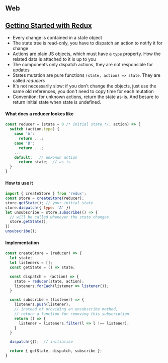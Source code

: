 ## Web

## [Getting Started with Redux](https://egghead.io/series/getting-started-with-redux)

* Every change is contained in a state object
* The state tree is read-only, you have to dispatch an action to notify it for change
* Actions are plain JS objects, which must have a `type` property. How the related data is attached to it is up to you
* The components only dispatch actions, they are not responsible for updates
* States mutation are pure functions `(state, action) => state`. They are called *reducers*
* It's not necessarily slow: if you don't change the objects, just use the same old references, you don't need to copy time for each mutation
* Convention: for unknown actions, return the state as-is. And besure to return initial state when state is undefined.


#### What does a reducer lookes like

```javascript
const reducer = (state = 0 /* initial state */, action) => {
  switch (action.type) {
    case 'A':
      return ...;
    case 'B':
      return ...;
    ...
    default:   // unkonwn action
      return state;  // as-is
  }
}
```

#### How to use it

```javascript
import { createStore } from 'redux';
const store = createStore(reducer);
store.getState(); // your initial state
store.dispatch({ type: 'A' })
let unsubscribe = store.subscribe(() => {
  // will be called whenever the state changes
  store.getState();
})
unsubscribe();
```

#### Implementation

```javascript
const createStore = (reducer) => {
  let state;
  let listeners = [];
  const getState = () => state;

  const dispatch = （action) => {
    state = reducer(state, action);
    listeners.forEach(listener => listener());
  }

  const subscribe = (listener) => {
    listeners.push(listener);
    // instead of providing an unsubscribe method,
    // return a function for removing this subscription
    return () => {
      listener = listeners.filter(l => l !== listener);
    }
  }

  dispatch({});  // initialize

  return { getState, dispatch, subscribe };
}
```
